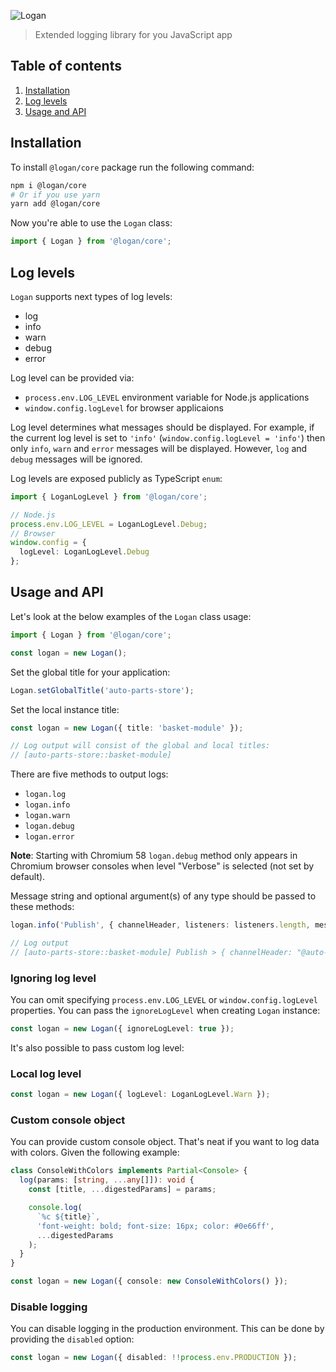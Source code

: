 ![Logan](https://ciklum-digital.github.io/logan/assets/images/icon.svg)

> Extended logging library for you JavaScript app

## Table of contents
1. [Installation](#installation)
2. [Log levels](#log-levels)
3. [Usage and API](#usage-and-api)

## Installation

To install `@logan/core` package run the following command:

```bash
npm i @logan/core
# Or if you use yarn
yarn add @logan/core
```

Now you're able to use the `Logan` class:

```ts
import { Logan } from '@logan/core';
```

## Log levels

`Logan` supports next types of log levels:
* log
* info
* warn
* debug
* error

Log level can be provided via:
* `process.env.LOG_LEVEL` environment variable for Node.js applications
* `window.config.logLevel` for browser applicaions

Log level determines what messages should be displayed. For example, if the current log level is set to `'info'` (`window.config.logLevel = 'info'`) then only `info`, `warn` and `error` messages will be displayed. However, `log` and `debug` messages will be ignored.

Log levels are exposed publicly as TypeScript `enum`:

```ts
import { LoganLogLevel } from '@logan/core';

// Node.js
process.env.LOG_LEVEL = LoganLogLevel.Debug;
// Browser
window.config = {
  logLevel: LoganLogLevel.Debug
};
```

## Usage and API

Let's look at the below examples of the `Logan` class usage:

```ts
import { Logan } from '@logan/core';

const logan = new Logan();
```

Set the global title for your application:

```ts
Logan.setGlobalTitle('auto-parts-store');
```

Set the local instance title:

```ts
const logan = new Logan({ title: 'basket-module' });

// Log output will consist of the global and local titles:
// [auto-parts-store::basket-module]
```

There are five methods to output logs:
* `logan.log`
* `logan.info`
* `logan.warn`
* `logan.debug`
* `logan.error`

**Note**: Starting with Chromium 58 `logan.debug` method only appears in Chromium browser
consoles when level "Verbose" is selected (not set by default).  

Message string and optional argument(s) of any type should be passed to these methods:
```ts
logan.info('Publish', { channelHeader, listeners: listeners.length, message });

// Log output
// [auto-parts-store::basket-module] Publish > { channelHeader: "@auto-parts-store:get-transmissions:success", listeners: 0, message: Array(10) }
```

### Ignoring log level

You can omit specifying `process.env.LOG_LEVEL` or `window.config.logLevel` properties. You can pass the `ignoreLogLevel` when creating `Logan` instance:

```ts
const logan = new Logan({ ignoreLogLevel: true });
```

It's also possible to pass custom log level:

### Local log level

```ts
const logan = new Logan({ logLevel: LoganLogLevel.Warn });
```

### Custom console object

You can provide custom console object. That's neat if you want to log data with colors. Given the following example:

```ts
class ConsoleWithColors implements Partial<Console> {
  log(params: [string, ...any[]]): void {
    const [title, ...digestedParams] = params;

    console.log(
      `%c ${title}`,
      'font-weight: bold; font-size: 16px; color: #0e66ff',
      ...digestedParams
    );
  }
}

const logan = new Logan({ console: new ConsoleWithColors() });
```

### Disable logging

You can disable logging in the production environment. This can be done by providing the `disabled` option:

```ts
const logan = new Logan({ disabled: !!process.env.PRODUCTION });
```
